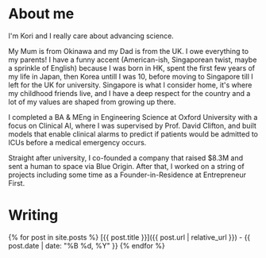 <!-- Home page -->
# About me 
I'm Kori and I really care about advancing science. 

My Mum is from Okinawa and my Dad is from the UK. I owe everything to my parents! I have a funny accent (American-ish, Singaporean twist, maybe a sprinkle of English) because I was born in HK, spent the first few years of my life in Japan, then Korea untill I was 10, before moving to Singapore till I left for the UK for university. Singapore is what I consider home, it's where my childhood friends live, and I have a deep respect for the country and a lot of my values are shaped from growing up there. 

I completed a BA & MEng in Engineering Science at Oxford University with a focus on Clinical AI, where I was supervised by Prof. David Clifton, and built models that enable clinical alarms to predict if patients would be admitted to ICUs before a medical emergency occurs.

Straight after university, I co-founded a company that raised $8.3M and sent a human to space via Blue Origin. After that, I worked on a string of projects including some time as a Founder-in-Residence at Entrepreneur First. 

# Writing
{% for post in site.posts %}
[{{ post.title }}]({{ post.url | relative_url }}) - {{ post.date | date: "%B %d, %Y" }}
{% endfor %}

<!-- # Blog posts I will wirte
- ClickSolve AI
- Once I move to SF, I wish to write a blog post about the multi-year journey it took me to get there. 
- BIG POST: Building a startup in a post-AGI world. 
- LessWrong POST: Write a post about interpretability for chain-of-thought models
- Write a post about SONAR models (which I believe is how Perplexity does their autocomplete) and how Cursor likely does auto-complete and their tab feature. Could also look at open-source versions like Continue to figure this out.  -->
